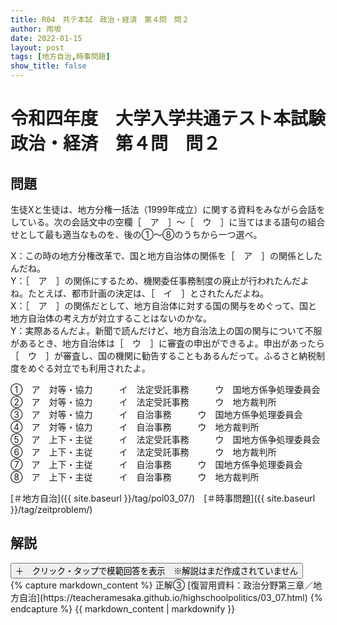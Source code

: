```yaml
---
title: R04　共テ本試　政治・経済　第４問　問２
author: 雨坂
date: 2022-01-15
layout: post
tags: [地方自治,時事問題]
show_title: false
---
```

  
# 令和四年度　大学入学共通テスト本試験　政治・経済　第４問　問２  
  
## 問題  
生徒Xと生徒は、地方分権一括法（1999年成立）に関する資料をみながら会話をしている。次の会話文中の空欄［　ア　］～［　ウ　］に当てはまる語句の組合せとして最も適当なものを、後の①～⑧のうちから一つ選べ。  
  
X：この時の地方分権改革で、国と地方自治体の関係を［　ア　］の関係としたんだね。  
Y：［　ア　］の関係にするため、機関委任事務制度の廃止が行われたんだよね。たとえば、都市計画の決定は、［　イ　］とされたんだよね。  
X：［　ア　］の関係だとして、地方自治体に対する国の関与をめぐって、国と地方自治体の考え方が対立することはないのかな。  
Y：実際あるんだよ。新聞で読んだけど、地方自治法上の国の関与について不服があるとき、地方自治体は［　ウ　］に審査の申出ができるよ。申出があったら［　ウ　］が審査し、国の機関に勧告することもあるんだって。ふるさと納税制度をめぐる対立でも利用されたよ。  
  
①　ア　対等・協力　　　イ　法定受託事務　　　ウ　国地方係争処理委員会  
②　ア　対等・協力　　　イ　法定受託事務　　　ウ　地方裁判所  
③　ア　対等・協力　　　イ　自治事務　　　ウ　国地方係争処理委員会  
④　ア　対等・協力　　　イ　自治事務　　　ウ　地方裁判所  
⑤　ア　上下・主従　　　イ　法定受託事務　　　ウ　国地方係争処理委員会  
⑥　ア　上下・主従　　　イ　法定受託事務　　　ウ　地方裁判所  
⑦　ア　上下・主従　　　イ　自治事務　　　ウ　国地方係争処理委員会  
⑧　ア　上下・主従　　　イ　自治事務　　　ウ　地方裁判所  
  
[＃地方自治]({{ site.baseurl }}/tag/pol03_07/)　[＃時事問題]({{ site.baseurl }}/tag/zeitproblem/)  
  
## 解説  
<div class="collapsible">
  <button class="collapsible-button">＋　クリック・タップで模範回答を表示　※解説はまだ作成されていません</button>
  <div class="collapsible-content">
    {% capture markdown_content %}
正解③  
[復習用資料：政治分野第三章／地方自治](https://teacheramesaka.github.io/highschoolpolitics/03_07.html)  
    {% endcapture %}
    {{ markdown_content | markdownify }}
  </div>
</div>